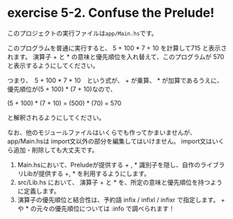 # exercise 5-2. Confuse the Prelude!

このプロジェクトの実行ファイルは`app/Main.hs`です。

このプログラムを普通に実行すると、 5 + 100 * 7 + 10 を計算して715 と表示されます。
演算子 + と * の意味と優先順位を入れ替えて、このプログラムが 570 と表示するようにしてください。

つまり、　5 + 100 * 7 + 10　という式が、 + が乗算、 * が加算であるうえに、
優先順位が(5 + 100) * (7 + 10)なので、

  (5 + 100) * (7 + 10) = (500) * (70) = 570

と解釈されるようにしてください。

なお、他のモジュールファイルはいくらでも作ってかまいませんが、app/Main.hsは
import文以外の部分を編集してはいけません。
import文はいくら追加・削除しても大丈夫です。


1. Main.hsにおいて、Preludeが提供する + ,  * 識別子を隠し、自作のライブラリLibが提供する +, * を利用するようにします。
2. src/Lib.hs において、 演算子 + と * を、所定の意味と優先順位を持つように定義します。
3. 演算子の優先順位と結合性は、予約語 infix / infixl / infixr で指定します。 + や * の元々の優先順位については :info で調べられます！
